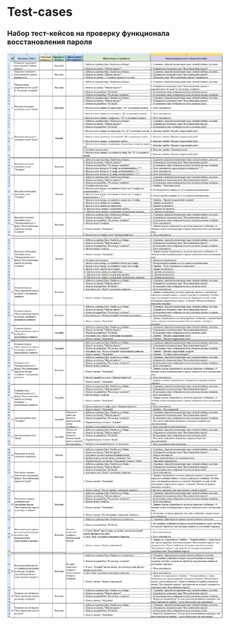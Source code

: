 # Test-cases

### Набор тест-кейсов на проверку функционала восстановления пароля

![excel 1.png](assets%2Fexcel%201.png)
![excel 2.png](assets%2Fexcel%202.png)
![excel 3.png](assets%2Fexcel%203.png)